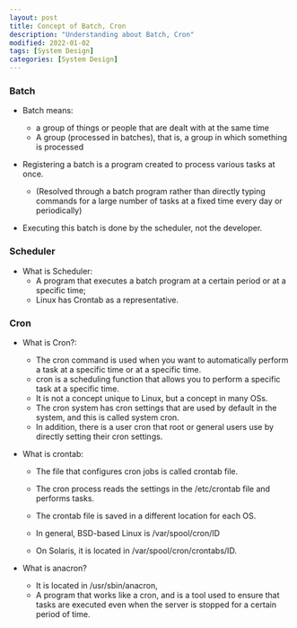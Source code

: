 ```yaml
---
layout: post
title: Concept of Batch, Cron
description: "Understanding about Batch, Cron"
modified: 2022-01-02
tags: [System Design]
categories: [System Design]
---
```



### Batch
- Batch means:
    - a group of things or people that are dealt with at the same time
    - A group (processed in batches), that is, a group in which something is processed

- Registering a batch is a program created to process various tasks at once.
    - (Resolved through a batch program rather than directly typing commands for a large number of tasks at a fixed time every day or periodically)

- Executing this batch is done by the scheduler, not the developer.

### Scheduler
- What is Scheduler:
    - A program that executes a batch program at a certain period or at a specific time;
    - Linux has Crontab as a representative.

 
### Cron
- What is Cron?:
    - The cron command is used when you want to automatically perform a task at a specific time or at a specific time.
    - cron is a scheduling function that allows you to perform a specific task at a specific time.
    - It is not a concept unique to Linux, but a concept in many OSs.
    - The cron system has cron settings that are used by default in the system, and this is called system cron.
    - In addition, there is a user cron that root or general users use by directly setting their cron settings.

- What is crontab:
    - The file that configures cron jobs is called crontab file.
    - The cron process reads the settings in the /etc/crontab file and performs tasks.
    - The crontab file is saved in a different location for each OS.
    - In general, BSD-based Linux is /var/spool/cron/ID

    - On Solaris, it is located in /var/spool/cron/crontabs/ID.

- What is anacron?
    - It is located in /usr/sbin/anacron,
    - A program that works like a cron, and is a tool used to ensure that tasks are executed even when the server is stopped for a certain period of time.
